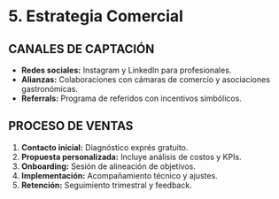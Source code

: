 # 5. Estrategia Comercial  
## CANALES DE CAPTACIÓN  
- **Redes sociales:** Instagram y LinkedIn para profesionales.  
- **Alianzas:** Colaboraciones con cámaras de comercio y asociaciones gastronómicas.  
- **Referrals:** Programa de referidos con incentivos simbólicos.  

## PROCESO DE VENTAS  
1. **Contacto inicial:** Diagnóstico exprés gratuito.  
2. **Propuesta personalizada:** Incluye análisis de costos y KPIs.  
3. **Onboarding:** Sesión de alineación de objetivos.  
4. **Implementación:** Acompañamiento técnico y ajustes.  
5. **Retención:** Seguimiento trimestral y feedback.